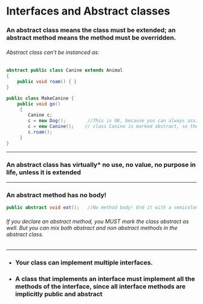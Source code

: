 # Interfaces and Abstract classes

###  An abstract class means the class must be extended; an abstract method means the method must be overridden.
###### Abstract class can't be instanced as:
```java
abstract public class Canine extends Animal 
{
    public void roam() { }
}

public class MakeCanine {
    public void go()
     {
        Canine c; 
        c = new Dog();        //This is OK, because you can always assign a subclass object to a superclass reference,even if the superclass is abstract.
        c = new Canine();    // class Canine is marked abstract, so the compiler will NOT let you do this
        c.roam();
     }
}
```
---

### An abstract class has virtually* no use, no value, no purpose in life, unless it is extended

---

### An abstract method has no body! 
```java
public abstract void eat();   //No method body! End it with a semicolon
```
###### If you declare an abstract method, you MUST mark the class abstract as well. But you can mix both abstract and non abstract methods in the abstract class.

---

* ### Your class can implement multiple interfaces.
* ### A class that implements an interface must implement all the methods of the interface, since all interface methods are implicitly public and abstract
